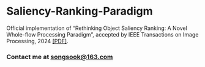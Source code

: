 # Saliency-Ranking-Paradigm
Official implementation of “Rethinking Object Saliency Ranking: A Novel Whole-flow Processing Paradigm”, accepted by IEEE Transactions on Image Processing, 2024 <a href="https://arxiv.org/abs/2312.03226">[PDF]</a>.
### Contact me at songsook@163.com
